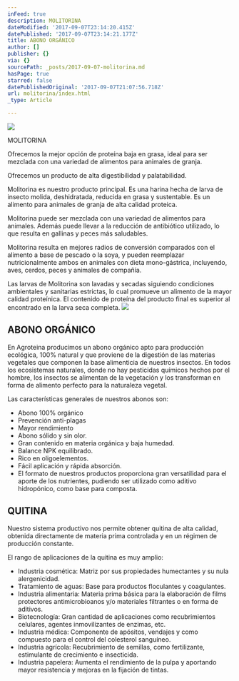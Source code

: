 ```yaml
---
inFeed: true
description: MOLITORINA
dateModified: '2017-09-07T23:14:20.415Z'
datePublished: '2017-09-07T23:14:21.177Z'
title: ABONO ORGÁNICO
author: []
publisher: {}
via: {}
sourcePath: _posts/2017-09-07-molitorina.md
hasPage: true
starred: false
datePublishedOriginal: '2017-09-07T21:07:56.718Z'
url: molitorina/index.html
_type: Article

---
```

![](https://the-grid-user-content.s3-us-west-2.amazonaws.com/91f2a425-be80-4849-b6fb-0a31048e1779.jpg)

MOLITORINA

Ofrecemos la mejor opción de proteína baja en grasa, ideal para ser mezclada con una variedad de alimentos para animales de granja.

Ofrecemos un producto de alta digestibilidad y palatabilidad.

Molitorina es nuestro producto principal. Es una harina hecha de larva de insecto molida, deshidratada, reducida en grasa y sustentable. Es un alimento para animales de granja de alta calidad proteica.

Molitorina puede ser mezclada con una variedad de alimentos para animales. Además puede llevar a la reducción de antibiótico utilizado, lo que resulta en gallinas y peces más saludables.

Molitorina resulta en mejores radios de conversión comparados con el alimento a base de pescado o la soya, y pueden reemplazar nutricionalmente ambos en animales con dieta mono-gástrica, incluyendo, aves, cerdos, peces y animales de compañía.

Las larvas de Molitorina son lavadas y secadas siguiendo condiciones ambientales y sanitarias estrictas, lo cual promueve un alimento de la mayor calidad proteínica. El contenido de proteína del producto final es superior al encontrado en la larva seca completa.
![](https://the-grid-user-content.s3-us-west-2.amazonaws.com/c19415b5-7fae-499f-8f24-d698fda2f40a.jpg)

## ABONO ORGÁNICO

En Agroteina producimos un abono orgánico apto para producción ecológica, 100% natural y que proviene de la digestión de las materias vegetales que componen la base alimenticia de nuestros insectos. En todos los ecosistemas naturales, donde no hay pesticidas químicos hechos por el hombre, los insectos se alimentan de la vegetación y los transforman en forma de alimento perfecto para la naturaleza vegetal.

Las características generales de nuestros abonos son:             

* Abono 100% orgánico
* Prevención anti-plagas
* Mayor rendimiento                                                                 
* Abono sólido y sin olor.
* Gran contenido en materia orgánica y baja humedad.
* Balance NPK equilibrado.
* Rico en oligoelementos.
* Fácil aplicación y rápida absorción.
* El formato de nuestros productos proporciona gran
versatilidad para el aporte de los nutrientes, pudiendo ser utilizado como
aditivo hidropónico, como base para composta. 

## QUITINA

Nuestro sistema productivo nos permite obtener quitina de alta calidad, obtenida directamente de materia prima controlada y en un régimen de producción constante.

El rango de aplicaciones de la quitina es muy amplio:

* Industria cosmética: Matriz por sus propiedades humectantes y su nula alergenicidad.
* Tratamiento de aguas: Base para productos floculantes y coagulantes.
* Industria alimentaria: Materia prima básica para la elaboración de films protectores antimicrobioanos y/o materiales filtrantes o en forma de aditivos.
* Biotecnología: Gran cantidad de aplicaciones como recubrimientos celulares, agentes inmovilizantes de enzimas, etc.
* Industria médica: Componente de apósitos, vendajes  y como compuesto para el control del colesterol sanguíneo.
* Industria agrícola: Recubrimiento de semillas, como fertilizante, estimulante de crecimiento e insecticida.
* Industria papelera: Aumenta el rendimiento de la pulpa y aportando mayor resistencia y mejoras en la fijación de tintas.